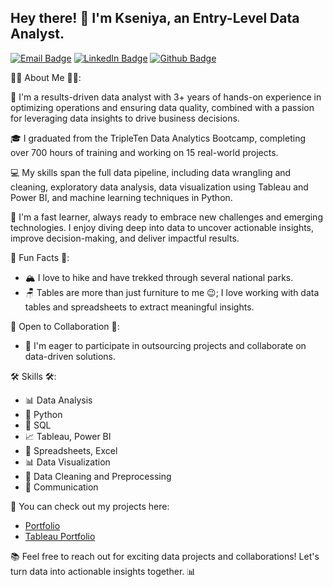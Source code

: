 ## Hey there! 👋 I'm Kseniya, an Entry-Level Data Analyst.

[![Email Badge](https://img.shields.io/badge/-gormashkseniya@gmail.com-c14438?style=flat&logo=Gmail&logoColor=white&link=mailto:gormashkseniya@gmail.com)](mailto:gormashkseniya@gmail.com)
[![LinkedIn Badge](https://img.shields.io/badge/-Kseniya%20Gormash-0072b1?style=flat&logo=linkedin&logoColor=white&link=https://www.linkedin.com/in/kseniya-gormash-316993b0)](https://www.linkedin.com/in/kseniya-gormash)
[![Github Badge](https://img.shields.io/badge/-Kseniya%20Gormash-grey?style=flat&logo=github&logoColor=white&link=https://github.com/Kseniya-G
)](https://www.github.com/Kseniya-G)



👨‍🎓 About Me 👨‍🎓:

🚀 I'm a results-driven data analyst with 3+ years of hands-on experience in optimizing operations and ensuring data quality, combined with a passion for leveraging data insights to drive business decisions.

🎓 I graduated from the TripleTen Data Analytics Bootcamp, completing over 700 hours of training and working on 15 real-world projects.

💻 My skills span the full data pipeline, including data wrangling and cleaning, exploratory data analysis, data visualization using Tableau and Power BI, and machine learning techniques in Python.

🧠 I'm a fast learner, always ready to embrace new challenges and emerging technologies. I enjoy diving deep into data to uncover actionable insights, improve decision-making, and deliver impactful results.


🚀 Fun Facts 🚀:
-  🏔️ I love to hike and have trekked through several national parks.
-  🪑 Tables are more than just furniture to me  😉; I love working with data tables and spreadsheets to extract meaningful insights.


🤝 Open to Collaboration 🤝:
- 💼 I'm eager to participate in outsourcing projects and collaborate on data-driven solutions.


🛠️ Skills 🛠️:
- 📊 Data Analysis
- 🐍 Python
- 💼 SQL
- 📈 Tableau, Power BI
- 📑 Spreadsheets, Excel
- 📊 Data Visualization
- 🧹 Data Cleaning and Preprocessing
- 💬 Communication


📂 You can check out my projects here:
-  [Portfolio](https://github.com/Kseniya-G/TripleTen_Projects.git)
-  [Tableau Portfolio](https://public.tableau.com/app/profile/kseniya.gormash/vizzes)



📚 Feel free to reach out for exciting data projects and collaborations! Let's turn data into actionable insights together. 📊
